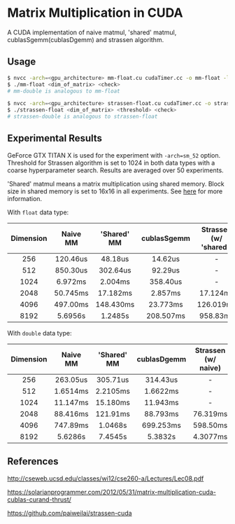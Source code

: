 # Matrix Multiplication in CUDA

A CUDA implementation of naive matmul, 'shared' matmul, cublasSgemm(cublasDgemm) and strassen algorithm.





## Usage

```bash
$ nvcc -arch=<gpu_architecture> mm-float.cu cudaTimer.cc -o mm-float -lcublas
$ ./mm-float <dim_of_matrix> <check>
# mm-double is analogous to mm-float

$ nvcc -arch=<gpu_architecture> strassen-float.cu cudaTimer.cc -o strassen-float -lcublas
$ ./strassen-float <dim_of_matrix> <threshold> <check>
# strassen-double is analogous to strassen-float
```





## Experimental Results

GeForce GTX TITAN X is used for the experiment with `-arch=sm_52` option. Threshold for Strassen algorithm is set to 1024 in both data types with a coarse hyperparameter search. Results are averaged over 50 experiments. 

'Shared' matmul means a matrix multiplication using shared memory. Block size in shared memory is set to 16x16 in all experiments. See [here](http://cseweb.ucsd.edu/classes/wi12/cse260-a/Lectures/Lec08.pdf) for more information.



With `float` data type:

| Dimension | Naive MM | 'Shared' MM | cublasSgemm | Strassen (w/ 'shared') |
| :-------: | :------: | :---------: | :---------: | :--------------------: |
|    256    | 120.46us |   48.18us   |   14.62us   |           -            |
|    512    | 850.30us |  302.64us   |   92.29us   |           -            |
|   1024    | 6.972ms  |   2.004ms   |  358.40us   |           -            |
|   2048    | 50.745ms |  17.182ms   |   2.857ms   |        17.124ms        |
|   4096    | 497.00ms |  148.430ms  |  23.773ms   |       126.019ms        |
|   8192    | 5.6956s  |   1.2485s   |  208.507ms  |        958.83ms        |



With `double` data type:

| Dimension | Naive MM | 'Shared' MM | cublasDgemm | Strassen (w/ naive) |
| :-------: | :------: | :---------: | :---------: | :-----------------: |
|    256    | 263.05us |  305.71us   |  314.43us   |          -          |
|    512    | 1.6514ms |  2.2105ms   |  1.6622ms   |          -          |
|   1024    | 11.147ms |  15.180ms   |  11.943ms   |          -          |
|   2048    | 88.416ms |  121.91ms   |  88.793ms   |      76.319ms       |
|   4096    | 747.89ms |   1.0468s   |  699.253ms  |      598.50ms       |
|   8192    | 5.6286s  |   7.4545s   |   5.3832s   |      4.3077ms       |





## References

http://cseweb.ucsd.edu/classes/wi12/cse260-a/Lectures/Lec08.pdf

https://solarianprogrammer.com/2012/05/31/matrix-multiplication-cuda-cublas-curand-thrust/

https://github.com/paiweilai/strassen-cuda

